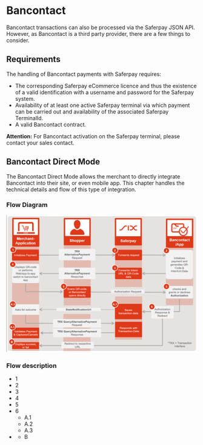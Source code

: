 # Bancontact
Bancontact transactions can also be processed via the Saferpay JSON API. However, as Bancontact is a third party provider, there are a few things to consider.

## <a name="bancontact-requirement"></a> Requirements

The handling of Bancontact payments with Saferpay requires:

* The corresponding Saferpay eCommerce licence and thus the existence of a valid identification with a username and password for the Saferpay system.
* Availability of at least one active Saferpay terminal via which payment can be carried out and availability of the associated Saferpay TerminalId.
* A valid Bancontact contract.

<div class="warning">
  <p><strong>Attention:</strong> For Bancontact activation on the Saferpay terminal, please contact your sales contact.</p>
</div>

## <a name="bancontact-directmode"></a> Bancontact Direct Mode

The Bancontact Direct Mode allows the merchant to directly integrate Bancontact into their site, or even mobile app.
This chapter handles the technical details and flow of this type of integration.

### Flow Diagram

![alt text](https://raw.githubusercontent.com/saferpay/sndbx/master/images/BancontactDirectModeFlow.png "Bancontact Direct Mode Flow Chart")

### Flow description

<ul>
  <li>1</li>
  <li>2</li>
  <li>3</li>
  <li>4</li>
  <li>5</li>
  <li>6
    <ul>
      <li>A.1</li>
      <li>A.2</li>
      <li>A.3</li>
    </ul>
  </li>
  <li>
    <ul>
      <li>B</li>
    </ul>
  </li>
</ul>
